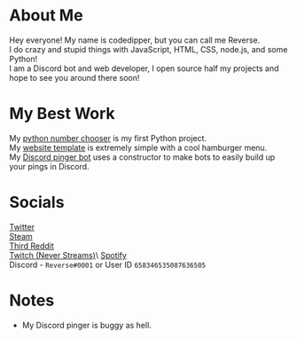# About Me
Hey everyone! My name is codedipper, but you can call me Reverse.\
I do crazy and stupid things with JavaScript, HTML, CSS, node.js, and some Python!\
I am a Discord bot and web developer, I open source half my projects and hope to see you around there soon!
# My Best Work
My [python number chooser](https://github.com/codedipper/python-number-chooser) is my first Python project.\
My [website template](https://github.com/codedipper/js-website-template) is extremely simple with a cool hamburger menu.\
My [Discord pinger bot](https://github.com/codedipper/auto-pinger-dev) uses a constructor to make bots to easily build up your pings in Discord.
# Socials
[Twitter](https://twitter.com/Gemma_The_Cat)\
[Steam](https://steamcommunity.com/id/9809897752)\
[Third Reddit](https://www.reddit.com/user/IHopeIDontLoseThis)\
[Twitch (Never Streams)](https://www.twitch.tv/clownfishqueen_)\
[Spotify](https://open.spotify.com/user/re7masnzjevm9swfr7yfe27k4)\
Discord - `Reverse#0001` or User ID `658346535087636505`
# Notes
- My Discord pinger is buggy as hell.

